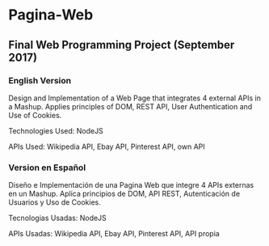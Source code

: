# Pagina-Web

## Final Web Programming Project (September 2017)
### English Version

Design and Implementation of a Web Page that integrates 4 external APIs in a Mashup. Applies principles of DOM, REST API, User Authentication and Use of Cookies.

Technologies Used: NodeJS

APIs Used: Wikipedia API, Ebay API, Pinterest API, own API

### Version en Español

Diseño e Implementación de una Pagina Web que integre 4 APIs externas en un Mashup. Aplica principios de DOM, API REST, Autenticación de Usuarios y Uso de Cookies.

Tecnologias Usadas: NodeJS

APIs Usadas: Wikipedia API, Ebay API, Pinterest API, API propia

